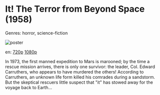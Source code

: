 # It! The Terror from Beyond Space (1958)

Genres: horror, science-fiction

![poster](http://image.tmdb.org/t/p/w500/noY7r59VAMiXiP6CreeR7IKHGOi.jpg)

en:
  [720p](magnet:?xt=urn:btih:0e654603910bac74ac51fb5a8cb74bbfbe49911f&dn=It%21+The+Terror+from+Beyond+Space+%281958%29+720p+BrRip+x264+-+YIFY&tr=udp%3A%2F%2Ftracker.openbittorrent.com%3A80%2Fannounce&tr=udp%3A%2F%2Fglotorrents.pw%3A6969%2Fannounce&tr=udp%3A%2F%2Ftracker.openbittorrent.com%3A80%2Fannounce&tr=udp%3A%2F%2Ftracker.opentrackr.org%3A1337%2Fannounce&tr=udp%3A%2F%2Fzer0day.to%3A1337%2Fannounce&tr=udp%3A%2F%2Ftracker.coppersurfer.tk%3A6969%2Fannounce)
  [1080p](magnet:?xt=urn:btih:AE13941A7EBE8D610B60AB71AF8F5CA5D93F0848&tr=udp://glotorrents.pw:6969/announce&tr=udp://tracker.opentrackr.org:1337/announce&tr=udp://torrent.gresille.org:80/announce&tr=udp://tracker.openbittorrent.com:80&tr=udp://tracker.coppersurfer.tk:6969&tr=udp://tracker.leechers-paradise.org:6969&tr=udp://p4p.arenabg.ch:1337&tr=udp://tracker.internetwarriors.net:1337)
  


In 1973, the first manned expedition to Mars is marooned; by the time a rescue mission arrives, there is only one survivor: the leader, Col. Edward Carruthers, who appears to have murdered the others! According to Carruthers, an unknown life form killed his comrades during a sandstorm. But the skeptical rescuers little suspect that "it" has stowed away for the voyage back to Earth...